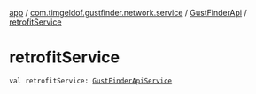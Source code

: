 [app](../../index.md) / [com.timgeldof.gustfinder.network.service](../index.md) / [GustFinderApi](index.md) / [retrofitService](./retrofit-service.md)

# retrofitService

`val retrofitService: `[`GustFinderApiService`](../-gust-finder-api-service/index.md)
